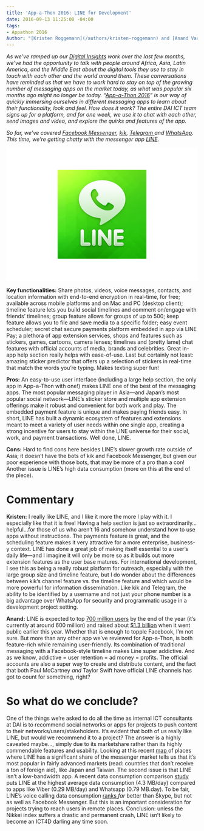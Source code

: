 ```yaml
---
title: 'App-a-Thon 2016: LINE for Development'
date: 2016-09-13 11:25:00 -04:00
tags:
- Appathon 2016
Author: "[Kristen Roggemann](/authors/kristen-roggemann) and [Anand Varghese](/authors/anand-varghese)"
---
```


*As we’ve ramped up our [Digital Insights](http://dai-global-digital.com/tags/?tag=digital-insights) work over the last few months, we’ve had the opportunity to talk with people around Africa, Asia, Latin America, and the Middle East about the digital tools they use to stay in touch with each other and the world around them. These conversations have reminded us that we have to work hard to stay on top of the growing number of messaging apps on the market today, as what was popular six months ago might no longer be today. “[App-a-Thon 2016](http://dai-global-digital.com/tags/?tag=appathon-2016)” is our way of quickly immersing ourselves in different messaging apps to learn about their functionality, look and feel. How does it work? The entire DAI ICT team signs up for a platform, and for one week, we use it to chat with each other, send images and video, and explore the quirks and features of the app.*

<!--more-->

*So far, we’ve covered [Facebook Messenger](http://dai-global-digital.com/facebook-messenger.html), [kik](http://dai-global-digital.com/appathon-2016-kik-for-development.html), [Telegram ](http://dai-global-digital.com/app-a-thon-2016-telegram-for-development.html)and [WhatsApp](http://dai-global-digital.com/whatsapp-appathon-2016.html). This time, we’re getting chatty with the messenger app [LINE](http://line.me/en/).*

![line.png](/uploads/line.png)

**Key functionalities:** Share photos, videos, voice messages, contacts, and location information with end-to-end encryption in real-time, for free; available across mobile platforms and on Mac and PC (desktop client); timeline feature lets you build social timelines and comment on/engage with friends’ timelines; group feature allows for groups of up to 500; keep feature allows you to file and save media to a specific folder; easy event scheduler; secret chat secure payments platform embedded in app via LINE Pay; a plethora of app extension services, shops and features such as stickers, games, cartoons, camera lenses; timelines and (pretty lame) chat features with official accounts of media, brands and celebrities. Great in-app help section really helps with ease-of-use. Last but certainly not least: amazing sticker predictor that offers up a selection of stickers in real-time that match the words you’re typing. Makes texting super fun!

**Pros:** An easy-to-use user interface (including a large help section, the only app in App-a-Thon with one!) makes LINE one of the best of the messaging apps. The most popular messaging player in Asia—and Japan’s most popular social network—LINE’s sticker store and multiple app extension offerings make it robust and convenient for both work and play. The embedded payment feature is unique and makes paying friends easy. In short, LINE has built a dynamic ecosystem of features and extensions meant to meet a variety of user needs within one single app, creating a strong incentive for users to stay within the LINE universe for their social, work, and payment transactions. Well done, LINE.

**Cons:** Hard to find cons here besides LINE’s slower growth rate outside of Asia; it doesn’t have the bots of kik and Facebook Messenger, but given our poor experience with those bots, that may be more of a pro than a con! Another issue is LINE’s high data consumption (more on this at the end of the piece).

# **Commentary**

**Kristen:** I really like LINE, and I like it more the more I play with it. I especially like that it is free! Having a help section is just so extraordinarily…helpful…for those of us who aren’t 16 and somehow understand how to use apps without instructions. The payments feature is great, and the scheduling feature makes it very attractive for a more enterprise, business-y context. LINE has done a great job of making itself essential to a user’s daily life—and I imagine it will only be more so as it builds out more extension features as the user base matures. For international development, I see this as being a really robust platform for outreach, especially with the large group size and timeline feature, but I do wonder about the differences between kik’s channel feature vs. the timeline feature and which would be more powerful for information dissemination. Like kik and Telegram, the ability to be identified by a username and not just your phone number is a big advantage over WhatsApp for security and programmatic usage in a development project setting.

**Anand:** LINE is expected to top [700 million users](http://www.koreatimes.co.kr/www/news/tech/2015/02/419_173201.html) by the end of the year (it’s currently at around 600 million) and raised about [$1.3 billion](http://www.fool.com/investing/2016/09/01/will-line-corp-sink-swim-or-tread-water.aspx) when it went public earlier this year. Whether that is enough to topple Facebook, I’m not sure. But more than any other app we’ve reviewed for App-a-Thon, is both feature-rich while remaining user-friendly. Its combination of traditional messaging with a Facebook-style timeline makes Line super addictive. And as we know, addictive = user retention = ad money = profits. The official accounts are also a super way to create and distribute content, and the fact that both Paul McCartney *and* Taylor Swift have official LINE channels has got to count for something, right?

# **So what do we conclude?**

One of the things we’re asked to do all the time as internal ICT consultants at DAI is to recommend social networks or apps for projects to push content to their networks/users/stakeholders. It’s evident that both of us really like LINE, but would we recommend it to a project? The answer is a highly caveated maybe…, simply due to its marketshare rather than its highly commendable features and usability. Looking at this recent [map ](http://www.bloomberg.com/graphics/2016-line-ipo/)of places where LINE has a significant share of the messenger market tells us that it’s most popular in fairly advanced markets (read: countries that don’t receive a ton of foreign aid), like Japan and Taiwan. The second issue is that LINE isn’t a low-bandwidth app. A recent data consumption comparison [study ](http://m2appinsight.com/android-data-usage-whatsapp-facebook-chrome/)puts LINE at the highest average data consumption (4.3 MB/day) compared to apps like Viber (0.29 MB/day) and Whatsapp (0.79 MB.day). To be fair, LINE’s voice calling data consumption [ranks ](http://www.androidauthority.com/voice-call-data-comparison-598541/)*far* better than Skype, but not as well as Facebook Messenger. But this is an important consideration for projects trying to reach users in remote places. Conclusion: unless the Nikkei index suffers a drastic and permanent crash, LINE isn’t likely to become an ICT4D darling any time soon.